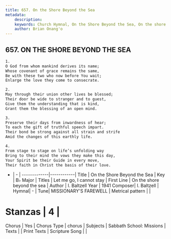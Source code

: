```yaml
---
title: 657. On the Shore Beyond the Sea
metadata:
    description: 
    keywords: Church Hymnal, On the Shore Beyond the Sea, On the shore beyond the sea, Let me go, I cannot stay
    author: Brian Onang'o
---
```



## 657. ON THE SHORE BEYOND THE SEA

```txt
1.
O God from whom mankind derives its name;
Whose covenant of grace remains the same,
Be with these two who now before You wait;
Enlarge the love they come to consecrate.

2.
May through their union other lives be blessed;
Their door be wide to stranger and to guest,
Give them the understanding that is kind,
Grant them the blessing of an open mind.

3.
Preserve their days from inwardness of hear;
To each the gift of truthful speech impart.
Their bond be strong against all strain and strife
Amid the changes of this earthly life.

4.
From stage to stage on life’s unfolding way
Bring to their mind the vows they make this day,
Your Spirit be their Guide in every move,
Their faith in Christ the basis of their love.
```

- |   -  |
-------------|------------|
Title | On the Shore Beyond the Sea |
Key | B♭ Major |
Titles | Let me go, I cannot stay |
First Line | On the shore beyond the sea |
Author | I. Baltzell
Year | 1941
Composer| I. Baltzell |
Hymnal|  - |
Tune| MISSIONARY&#039;S FAREWELL |
Metrical pattern | |
# Stanzas | 4 |
Chorus | Yes |
Chorus Type | chorus |
Subjects | Sabbath School: Missions |
Texts |  |
Print Texts | 
Scripture Song |  |
  
